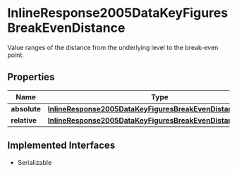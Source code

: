 

# InlineResponse2005DataKeyFiguresBreakEvenDistance

Value ranges of the distance from the underlying level to the break-even point.

## Properties

Name | Type | Description | Notes
------------ | ------------- | ------------- | -------------
**absolute** | [**InlineResponse2005DataKeyFiguresBreakEvenDistanceAbsolute**](InlineResponse2005DataKeyFiguresBreakEvenDistanceAbsolute.md) |  |  [optional]
**relative** | [**InlineResponse2005DataKeyFiguresBreakEvenDistanceRelative**](InlineResponse2005DataKeyFiguresBreakEvenDistanceRelative.md) |  |  [optional]


## Implemented Interfaces

* Serializable


